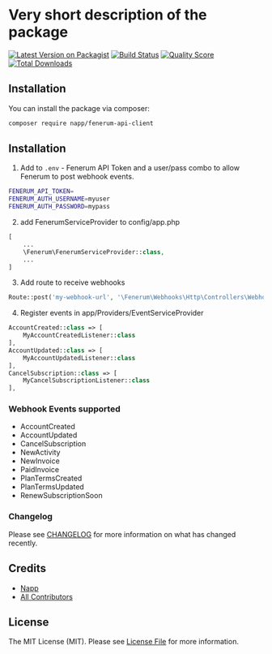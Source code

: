 # Very short description of the package

[![Latest Version on Packagist](https://img.shields.io/packagist/v/napp/fenerum-api-client.svg?style=flat-square)](https://packagist.org/packages/napp/fenerum-api-client)
[![Build Status](https://img.shields.io/travis/napp/fenerum-api-client/master.svg?style=flat-square)](https://travis-ci.org/napp/fenerum-api-client)
[![Quality Score](https://img.shields.io/scrutinizer/g/napp/fenerum-api-client.svg?style=flat-square)](https://scrutinizer-ci.com/g/napp/fenerum-api-client)
[![Total Downloads](https://img.shields.io/packagist/dt/napp/fenerum-api-client.svg?style=flat-square)](https://packagist.org/packages/napp/fenerum-api-client)


## Installation

You can install the package via composer:

```bash
composer require napp/fenerum-api-client
```

## Installation

1. Add to `.env` -  Fenerum API Token and a user/pass combo to allow Fenerum to post webhook events.

```bash
FENERUM_API_TOKEN=
FENERUM_AUTH_USERNAME=myuser
FENERUM_AUTH_PASSWORD=mypass
```

2. add FenerumServiceProvider to config/app.php

```php
[
    ...
    \Fenerum\FenerumServiceProvider::class,
    ...
]
```

3. Add route to receive webhooks

``` php
Route::post('my-webhook-url', '\Fenerum\Webhooks\Http\Controllers\WebhookController@handle');
```

4. Register events in app/Providers/EventServiceProvider

```php
AccountCreated::class => [
    MyAccountCreatedListener::class
],
AccountUpdated::class => [
    MyAccountUpdatedListener::class
],
CancelSubscription::class => [
    MyCancelSubscriptionListener::class
],
```



### Webhook Events supported

* AccountCreated 
* AccountUpdated
* CancelSubscription
* NewActivity
* NewInvoice
* PaidInvoice
* PlanTermsCreated
* PlanTermsUpdated
* RenewSubscriptionSoon



### Changelog

Please see [CHANGELOG](CHANGELOG.md) for more information on what has changed recently.

## Credits

- [Napp](https://github.com/napp)
- [All Contributors](../../contributors)

## License

The MIT License (MIT). Please see [License File](LICENSE.md) for more information.
